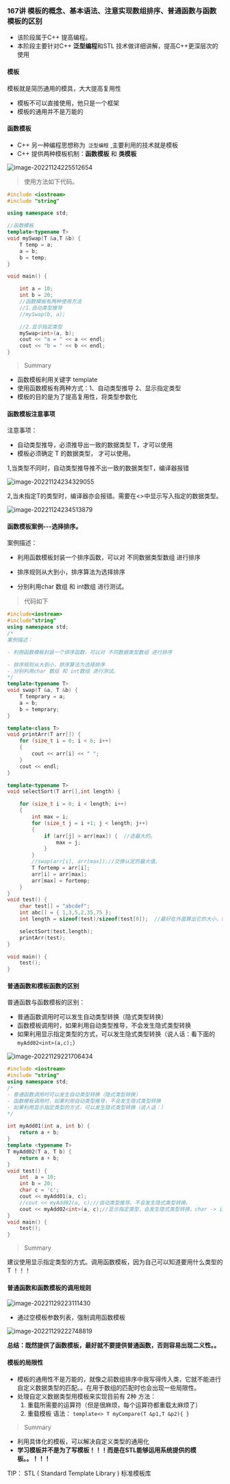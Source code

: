### 167讲 模板的概念、基本语法、注意实现数组排序、普通函数与函数模板的区别

- 该阶段属于C++ 提高编程。
- 本阶段主要针对C++ **泛型编程**和STL 技术做详细讲解，提高C++更深层次的使用



#### 模板

模板就是简历通用的模具，大大提高复用性

- 模板不可以直接使用，他只是一个框架
- 模板的通用并不是万能的



#### 函数模板

- C++ 另一种编程思想称为` 泛型编程` ,主要利用的技术就是模板
- C++ 提供两种模板机制：**函数模板** 和 **类模板**

![image-20221124225512654](C:\Users\14163\Desktop\C++学习笔记\image-20221124225512654.png)

> 使用方法如下代码。

```c++
#include <iostream>
#include "string"

using namespace std;

//函数模板
template<typename T>
void mySwap(T &a,T &b) {
	T temp = a;
	a = b;
	b = temp; 
}

void main() {

	int a = 10;
	int b = 20;
	//函数模板有两种使用方法
	//1.自动类型推导
	//mySwap(b, a);

	//2.显示指定类型
	mySwap<int>(a, b);
	cout << "a = " << a << endl;
	cout << "b = " << b << endl;
}
```

> Summary

- 函数模板利用关键字 template
- 使用函数模板有两种方式：1、自动类型推导 2、显示指定类型
- 模板的目的是为了提高复用性，将类型参数化



#### 函数模板注意事项

注意事项：

- 自动类型推导，必须推导出一致的数据类型 T，才可以使用
- 模板必须确定 T 的数据类型， 才可以使用。

1,当类型不同时，自动类型推导推不出一致的数据类型T，编译器报错

![image-20221124234329055](C:\Users\14163\Desktop\C++学习笔记\image-20221124234329055.png)

2,当未指定T的类型时，编译器亦会报错。需要在<>中显示写入指定的数据类型。

![image-20221124234513879](C:\Users\14163\Desktop\C++学习笔记\image-20221124234513879.png)



#### 函数模板案例---选择排序。

案例描述：

- 利用函数模板封装一个排序函数，可以对 不同数据类型数组 进行排序

- 排序规则从大到小，排序算法为选择排序
- 分别利用char 数组 和 int数组 进行测试。

> 代码如下	

```c++
#include<iostream>
#include"string"
using namespace std;
/*
案例描述：

- 利用函数模板封装一个排序函数，可以对 不同数据类型数组 进行排序

- 排序规则从大到小，排序算法为选择排序
- 分别利用char 数组 和 int数组 进行测试。
*/
template<typename T>
void swap(T &a, T &b) {
	T temprary = a;
	a = b;
	b = temprary;
}

template<class T>
void printArr(T arr[]) {
	for (size_t i = 0; i < 6; i++)
	{
		cout << arr[i] << " ";
	}
	cout << endl;
}

template<typename T>
void selectSort(T arr[],int length) {

	for (size_t i = 0; i < length; i++)
	{
		int max = i;
		for (size_t j = i +1; j < length; j++)
		{
			if (arr[j] > arr[max]) {  //选最大的。
				max = j;
			}
		}
		//swap(arr[i], arr[max]);//交换认定的最大值。
		T fortemp = arr[i];
		arr[i] = arr[max];
		arr[max] = fortemp;
	}
}
void test() {
	char test[] = "abcdef";
	int abc[] = { 1,3,5,2,35,75 };
	int length = sizeof(test)/sizeof(test[0]);  //最好在外面算出它的大小，如果在里面计算的话，通过值拷贝可能会出问题。

	selectSort(test,length);
	printArr(test);
}

void main() {
	test();
}
```





#### 普通函数和模板函数的区别

普通函数与函数模板的区别：

- 普通函数调用时可以发生自动类型转换（隐式类型转换）
- 函数模板调用时，如果利用自动类型推导，不会发生隐式类型转换
- 如果利用显示指定类型的方式，可以发生隐式类型转换（说人话：看下面的 `myAdd02<int>(a,c);`）

![image-20221129221706434](C:\Users\14163\Desktop\C++学习笔记\image-20221129221706434.png)

```c++
#include <iostream>
#include "string"
using namespace std;
/*
- 普通函数调用时可以发生自动类型转换（隐式类型转换）
- 函数模板调用时，如果利用自动类型推导，不会发生隐式类型转换
- 如果利用显示指定类型的方式，可以发生隐式类型转换（说人话：）
*/

int myAdd01(int a, int b) {
	return a + b;
}
template <typename T>
T myAdd02(T a, T b) {
	return a + b;
}
void test() {
	int  a = 10;
	int b = 20;
	char c = 'c';
	cout << myAdd01(a, c);
	//cout << myAdd02(a, c);//自动类型推导。不会发生隐式类型转换。
	cout << myAdd02<int>(a, c);//显示指定类型，会发生隐式类型转换，char -> int;
}
void main() {
	test();
}
```

> Summary

建议使用显示指定类型的方式。调用函数模板，因为自己可以知道要用什么类型的T ！！！







#### 普通函数和函数模板的调用规则

![image-20221129223111430](C:\Users\14163\Desktop\C++学习笔记\image-20221129223111430.png)



- 通过空模板参数列表，强制调用函数模板

![image-20221129222748819](C:\Users\14163\Desktop\C++学习笔记\image-20221129222748819.png)





**总结：既然提供了函数模板，最好就不要提供普通函数，否则容易出现二义性。。**





#### 模板的局限性

- 模板的通用性不是万能的，就像之前数组排序中我写得传入类，它就不能进行自定义数据类型的匹配。。在用于数组的匹配时也会出现一些局限性。
- 处理自定义数据类型用模板来实现目前有 2种 方法：
  1. 重载所需要的运算符（但是很麻烦，每个运算符都重载太麻烦了）
  2. 重载模板 语法： `template<> T myCompare(T &p1,T &p2){ } `



> Summary

- 利用具体化的模板，可以解决自定义类型的通用化
- **学习模板并不是为了写模板！！！而是在STL能够运用系统提供的模板。。！！！**

TIP： STL ( Standard Template Library ) 标准模板库













